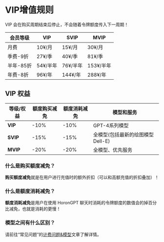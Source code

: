 # **VIP增值规则**

VIP 会在购买周期结束后停止，不会随着令牌额度传入下一周期！

| **会员等级** | **VIP**  | **SVIP** | **MVIP**  |
| ------------ | -------- | -------- | --------- |
| 月费         | 10¥/月   | 15¥/月   | 30¥/月    |
| 季费-9折     | 27¥/季   | 40¥/季   | 81¥/季    |
| 半年-85折    | 54¥/半年 | 76¥/半年 | 153¥/半年 |
| 年费-8折     | 96¥/年   | 144¥/年  | 288¥/年   |

## **VIP 权益**

| **等级/权益** | **额度购买减免** | **额度消耗减免** | **模型和服务**                    |
| ------------- | ---------------- | ---------------- | --------------------------------- |
| **VIP**       | \-10%            | \-10%            | GPT-4系列模型                     |
| **SVIP**      | \-15%            | \-15%            | 全模型(包括最新的绘图模型 Dell-E) |
| **MVIP**      | \-20%            | \-20%            | 全模型、优先服务                  |

### **什么是购买额度减免？**

**购买额度减免**就是在用户进行充值时的额外折扣（可以和高额充值的折扣叠加）！

### **什么是额度消耗减免？**

**额度消耗减免**是用户在使用 HoronGPT 聊天时消耗的令牌额度的数值会的掉百分比减免，也就是消耗的更慢！

### **模型之间有什么区别？**

请前往“常见问题”的[计费问题&模型](/HoronGPT/FAQ)文章了解详情。